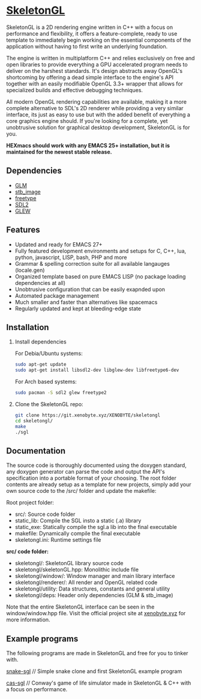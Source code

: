 # [SkeletonGL](https://xenobyte.xyz/projects/?nav=skeletongl)

SkeletonGL is a 2D rendering engine written in C++ with a focus on performance and flexibility, it offers a feature-complete, ready to use template to immediately begin working on the essential components of the application without having to first write an underlying foundation.


The engine is written in multiplatform C++ and relies exclusively on free and open libraries to provide everything a GPU accelerated program needs to deliver on the harshest
standards. It's design abstracts away OpenGL's shortcoming by offering a dead simple interface to the engine's API together with an easily modifiable OpenGL 3.3+ wrapper that allows
for specialized builds and effective debugging techniques.


All modern OpenGL rendering capabilities are available, making it a more complete alternative to SDL's 2D renderer
while providing a very similar interface, its just as easy to use but with the added benefit of everything a core
graphics engine should. If you're looking for a complete, yet unobtrusive solution for graphical desktop development, SkeletonGL is for you.



**HEXmacs should work with any EMACS 25+ installation, but it is maintained for the newest stable release.**

## Dependencies

* [GLM](https://glm.g-truc.net/)
* [stb_image](https://github.com/nothings/stb/blob/master/stb_image.h)
* [freetype](https://www.freetype.org/)
* [SDL2](https://www.libsdl.org/index.php)
* [GLEW](http://glew.sourceforge.net/)

## Features

* Updated and ready for EMACS 27+
* Fully featured development environments and setups for C, C++, lua, python, javascript, LISP, bash, PHP and more
* Grammar & spelling correction suite for all available langauges (locale.gen)
* Organized template based on pure EMACS LISP (no package loading dependencies at all)
* Unobtrusive configuration that can be easily exapnded upon
* Automated package management
* Much smaller and faster than alternatives like spacemacs
* Regularly updated and kept at bleeding-edge state

## Installation

1. Install dependencies

    For Debia/Ubuntu systems:


    ```sh
    sudo apt-get update
    sudo apt-get install libsdl2-dev libglew-dev libfreetype6-dev
    ```

    For Arch based systems:

    ```sh
    sudo pacman -S sdl2 glew freetype2
    ```
    
2. Clone the SkeletonGL repo:

    ```sh
    git clone https://git.xenobyte.xyz/XENOBYTE/skeletongl
    cd skeletongl/
    make
    ./sgl
    ```

## Documentation

The source code is thoroughly documented using the doxygen standard, any doxygen generator can parse the code and output the API's specification into a portable format of your choosing.
The root folder contents are already setup as a template for new projects, simply add your own source code to the /src/ folder and update the makefile: 
  
Root project folder:


* src/: Source code folder
* static_lib: Compile the SGL insto a static (.a) library
* static_exe: Statically compile the sgl.a lib into the final executable
* makefile: Dynamically compile the final executable
* skeletongl.ini: Runtime settings file


**src/ code folder:**

* skeletongl/: SkeletonGL library source code
* skeletongl/skeletonGL.hpp: Monolithic include file
* skeletongl/window/: Window manager and main library interface
* skeletongl/renderer/: All render and OpenGL related code
* skeletongl/utility: Data structures, constants and general utility
* skeletongl/deps: Header only dependencies (GLM & stb_image)


Note that the entire SkeletonGL interface can be seen in the window/window.hpp file.
Visit the official project site at [xenobyte.xyz](https://xenobyte.xyz/projects/?nav=skeletongl) for more information.

## Example programs

The following programs are made in SkeletonGL and free for you to tinker with.

[snake-sgl](https://xenobyte.xyz/projects/?nav=snake-sgl) // Simple snake clone and first SkeletonGL example program

[cas-sgl](https://xenobyte.xyz/projects/?nav=cas-sgl) // Conway's game of life simulator made in SkeletonGL & C++ with a focus on performance.



